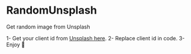 # RandomUnsplash
Get random image from Unsplash


1- Get your client id from [Unsplash here](https://unsplash.com/developers).
2- Replace client id in code.
3- Enjoy 🙂
